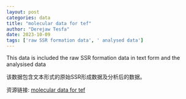 ```yaml
---
layout: post
categories: data
title: "molecular data for tef"
author: "Derejaw Tesfa"
date: 2023-10-09
tags: ['raw SSR formation data', ' analysed data']
---
```


This data is included the raw SSR formation data in text form and the analysised data

该数据包含文本形式的原始SSR形成数据及分析后的数据。

资源链接: [molecular data for tef](https://doi.org/10.57760/sciencedb.j00143.00070)
